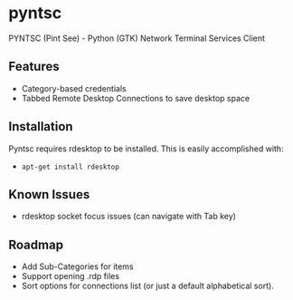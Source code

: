 pyntsc
======

PYNTSC (Pint See) - Python (GTK) Network Terminal Services Client

## Features
* Category-based credentials
* Tabbed Remote Desktop Connections to save desktop space

## Installation
Pyntsc requires rdesktop to be installed. This is easily accomplished with:
* <code>apt-get install rdesktop</code>

## Known Issues
* rdesktop socket focus issues (can navigate with Tab key)

## Roadmap
* Add Sub-Categories for items
* Support opening .rdp files
* Sort options for connections list (or just a default alphabetical sort). 

